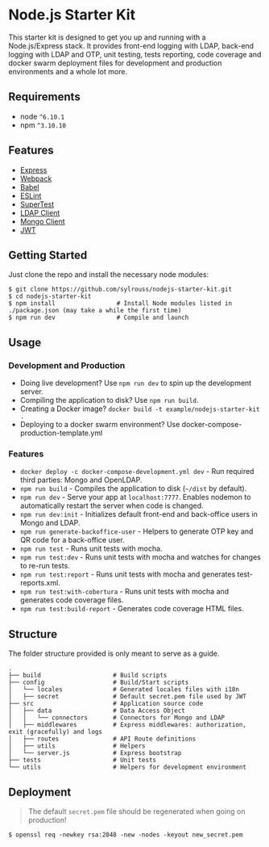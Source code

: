 # Node.js Starter Kit

This starter kit is designed to get you up and running with a Node.js/Express stack.
It provides front-end logging with LDAP, back-end logging with LDAP and OTP, unit testing, tests reporting, code coverage and docker swarm deployment files for development and production environments and a whole lot more.

## Requirements

* node `^6.10.1`
* npm `^3.10.10`

## Features

* [Express](https://github.com/expressjs/express)
* [Webpack](https://github.com/webpack/webpack)
* [Babel](https://github.com/babel/babel)
* [ESLint](http://eslint.org)
* [SuperTest](https://github.com/visionmedia/supertest)
* [LDAP Client](https://github.com/mcavage/node-ldapjs)
* [Mongo Client](https://github.com/Automattic/mongoose)
* [JWT](https://github.com/auth0/node-jsonwebtoken)


## Getting Started

Just clone the repo and install the necessary node modules:

```shell
$ git clone https://github.com/sylrouss/nodejs-starter-kit.git
$ cd nodejs-starter-kit
$ npm install                 # Install Node modules listed in ./package.json (may take a while the first time)
$ npm run dev                 # Compile and launch
```

## Usage

### Development and Production

* Doing live development? Use `npm run dev` to spin up the development server.
* Compiling the application to disk? Use `npm run build`.
* Creating a Docker image? `docker build -t example/nodejs-starter-kit .`
* Deploying to a docker swarm environment? Use docker-compose-production-template.yml


### Features

* `docker deploy -c docker-compose-development.yml dev` - Run required third parties: Mongo and OpenLDAP.
* `npm run build` - Compiles the application to disk (`~/dist` by default).
* `npm run dev` - Serve your app at `localhost:7777`. Enables nodemon to automatically restart the server when code is changed.
* `npm run dev:init` - Initializes default front-end and back-office users in Mongo and LDAP.
* `npm run generate-backoffice-user` - Helpers to generate OTP key and QR code for a back-office user.
* `npm run test` - Runs unit tests with mocha.
* `npm run test:dev` - Runs unit tests with mocha and watches for changes to re-run tests.
* `npm run test:report` - Runs unit tests with mocha and generates test-reports.xml.
* `npm run test:with-cobertura` - Runs unit tests with mocha and generates code coverage files.
* `npm run test:build-report` - Generates code coverage HTML files.

## Structure

The folder structure provided is only meant to serve as a guide.

```
.
├── build                    # Build scripts
├── config                   # Build/Start scripts
│   └── locales              # Generated locales files with i18n
│   ├── secret               # Default secret.pem file used by JWT
├── src                      # Application source code
│   ├── data                 # Data Access Object
│   │   └── connectors       # Connectors for Mongo and LDAP
│   ├── middlewares          # Express middlewares: authorization, exit (gracefully) and logs
│   ├── routes               # API Route definitions
│   ├── utils                # Helpers
│   └── server.js            # Express bootstrap
├── tests                    # Unit tests
└── utils                    # Helpers for development environment
```

## Deployment

> The default `secret.pem` file should be regenerated when going on production!

```shell
$ openssl req -newkey rsa:2048 -new -nodes -keyout new_secret.pem
```
